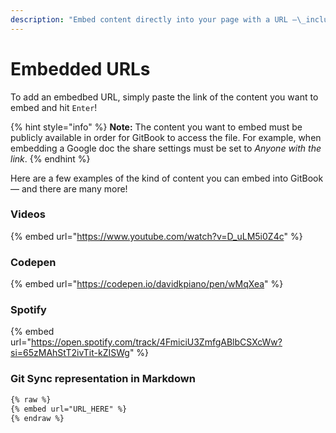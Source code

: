 ```yaml
---
description: "Embed content directly into your page with a URL —\_including videos, music and interactive blocks."
---
```


# Embedded URLs

To add an embedbed URL, simply paste the link of the content you want to embed and hit `Enter`!&#x20;

{% hint style="info" %}
**Note:** The content you want to embed must be publicly available in order for GitBook to access the file. For example, when embedding a Google doc the share settings must be set to _Anyone with the link_.
{% endhint %}

Here are a few examples of the kind of content you can embed into GitBook — and there are many more!

### Videos

{% embed url="https://www.youtube.com/watch?v=D_uLM5i0Z4c" %}

### Codepen

{% embed url="https://codepen.io/davidkpiano/pen/wMqXea" %}

### Spotify

{% embed url="https://open.spotify.com/track/4FmiciU3ZmfgABlbCSXcWw?si=65zMAhStT2ivTit-kZISWg" %}

### Git Sync representation in Markdown

```markdown
{% raw %}
{% embed url="URL_HERE" %}
{% endraw %}
```
